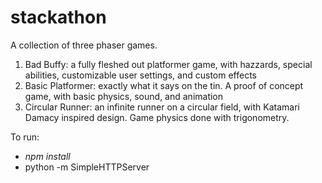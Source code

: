 # stackathon
A collection of three phaser games.

1) Bad Buffy: a fully fleshed out platformer game, with hazzards, special abilities, customizable user settings, and custom effects
2) Basic Platformer: exactly what it says on the tin. A proof of concept game, with basic physics, sound, and animation
3) Circular Runner: an infinite runner on a circular field, with Katamari Damacy inspired design. Game physics done with trigonometry.

To run:

+ _npm install_
+ python -m SimpleHTTPServer
